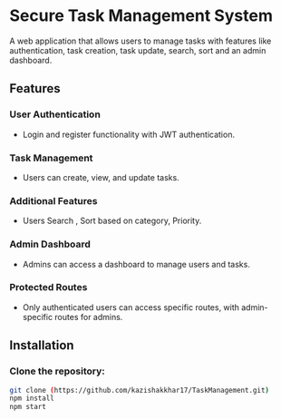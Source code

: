 # Secure Task Management System

A web application that allows users to manage tasks with features like authentication, task creation, task update, search, sort and an admin dashboard.

## Features

### User Authentication
- Login and register functionality with JWT authentication.

### Task Management
- Users can create, view, and update tasks.

### Additional Features
- Users Search , Sort based on category, Priority.


### Admin Dashboard
- Admins can access a dashboard to manage users and tasks.

### Protected Routes
- Only authenticated users can access specific routes, with admin-specific routes for admins.

## Installation

### Clone the repository:

```bash
git clone (https://github.com/kazishakkhar17/TaskManagement.git)
npm install
npm start
